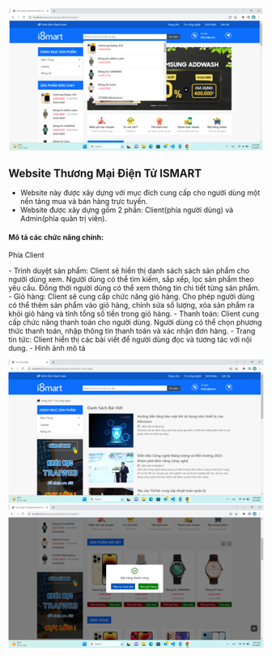 <!-- <p align="center"><a href="https://laravel.com" target="_blank"><img src="https://raw.githubusercontent.com/laravel/art/master/logo-lockup/5%20SVG/2%20CMYK/1%20Full%20Color/laravel-logolockup-cmyk-red.svg" width="400" alt="Laravel Logo"></a></p> -->

<p align="center"> <img src="public/img-md/home.png" alt="" style="width:500px; height:auto;"> </p>

## Website Thương Mại Điện Tử ISMART
- Website này được xây dựng với mục đích cung cấp cho người dùng một nền tảng mua và bán hàng trực tuyến.
- Website được xây dựng gồm 2 phần: Client(phía người dùng) và Admin(phía quản trị viên).
<h4>Mô tả các chức năng chính:</h4>
<p>Phía Client</p>
- Trình duyệt sản phẩm: Client sẽ hiển thị danh sách sách sản phẩm cho người dùng xem. Người dùng có thể tìm kiếm, sắp xếp, lọc sản phẩm theo yêu cầu. Đồng thời người dùng có thể xem thông tin chi tiết từng sản phẩm.
- Giỏ hàng: Client sẽ cung cấp chức năng giỏ hàng. Cho phép người dùng có thể thêm sản phẩm vào giỏ hàng, chỉnh sửa số lượng, xóa sản phẩm ra khỏi giỏ hàng và tính tổng số tiền trong giỏ hàng.
- Thanh toán: Client cung cấp chức năng thanh toán cho người dùng. Người dùng có thể chọn phương thức thanh toán, nhập thông tin thanh toán và xác nhận đơn hàng.
- Trang tin tức: Client hiển thị các bài viết để người dùng đọc và tương tác với nội dung.
- Hình ảnh mô tả 

<p align="center">
<img src="public/img-md/post.png" alt="">
<img src="public/img-md/cart.png" alt="">
</p>


